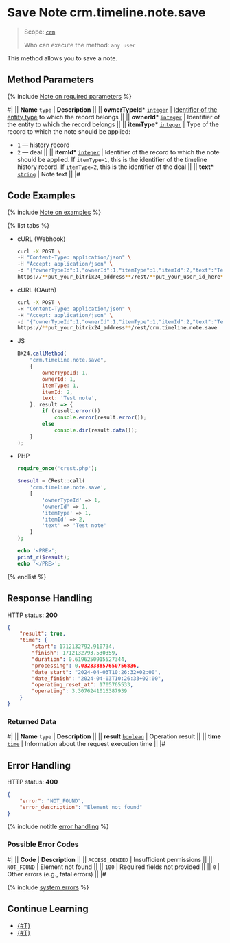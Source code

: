 # Save Note crm.timeline.note.save

> Scope: [`crm`](../../../scopes/permissions.md)
>
> Who can execute the method: `any user`

This method allows you to save a note.

## Method Parameters

{% include [Note on required parameters](../../../../_includes/required.md) %}

#|
|| **Name**
`type` | **Description** ||
|| **ownerTypeId***
[`integer`](../../../data-types.md) | [Identifier of the entity type](../../data-types.md) to which the record belongs ||
|| **ownerId***
[`integer`](../../../data-types.md) | Identifier of the entity to which the record belongs ||
|| **itemType***
[`integer`](../../../data-types.md) | Type of the record to which the note should be applied: 

- `1` — history record
- `2` — deal ||
|| **itemId***
[`integer`](../../../data-types.md) | Identifier of the record to which the note should be applied. If `itemType=1`, this is the identifier of the timeline history record. If `itemType=2`, this is the identifier of the deal ||
|| **text***
[`string`](../../../data-types.md) | Note text ||
|#

## Code Examples

{% include [Note on examples](../../../../_includes/examples.md) %}

{% list tabs %}

- cURL (Webhook)

    ```bash
    curl -X POST \
    -H "Content-Type: application/json" \
    -H "Accept: application/json" \
    -d '{"ownerTypeId":1,"ownerId":1,"itemType":1,"itemId":2,"text":"Test note"}' \
    https://**put_your_bitrix24_address**/rest/**put_your_user_id_here**/**put_your_webhook_here**/crm.timeline.note.save
    ```

- cURL (OAuth)

    ```bash
    curl -X POST \
    -H "Content-Type: application/json" \
    -H "Accept: application/json" \
    -d '{"ownerTypeId":1,"ownerId":1,"itemType":1,"itemId":2,"text":"Test note","auth":"**put_access_token_here**"}' \
    https://**put_your_bitrix24_address**/rest/crm.timeline.note.save
    ```

- JS

    ```js
    BX24.callMethod(
        "crm.timeline.note.save",
        {
            ownerTypeId: 1,
            ownerId: 1,
            itemType: 1,
            itemId: 2,
            text: 'Test note',
        }, result => {
            if (result.error())
                console.error(result.error());
            else
                console.dir(result.data());
        }
    );
    ```

- PHP

    ```php
    require_once('crest.php');

    $result = CRest::call(
        'crm.timeline.note.save',
        [
            'ownerTypeId' => 1,
            'ownerId' => 1,
            'itemType' => 1,
            'itemId' => 2,
            'text' => 'Test note'
        ]
    );

    echo '<PRE>';
    print_r($result);
    echo '</PRE>';
    ```

{% endlist %}

## Response Handling

HTTP status: **200**

```json
{
    "result": true,
    "time": {
        "start": 1712132792.910734,
        "finish": 1712132793.530359,
        "duration": 0.6196250915527344,
        "processing": 0.032338857650756836,
        "date_start": "2024-04-03T10:26:32+02:00",
        "date_finish": "2024-04-03T10:26:33+02:00",
        "operating_reset_at": 1705765533,
        "operating": 3.3076241016387939
    }
}
```

### Returned Data

#|
|| **Name**
`type` | **Description** ||
|| **result**
[`boolean`](../../../data-types.md) | Operation result ||
|| **time**
[`time`](../../../data-types.md) | Information about the request execution time ||
|#

## Error Handling

HTTP status: **400**

```json
{
    "error": "NOT_FOUND",
    "error_description": "Element not found"
}
```

{% include notitle [error handling](../../../../_includes/error-info.md) %}

### Possible Error Codes

#|
|| **Code** | **Description** ||
|| `ACCESS_DENIED` | Insufficient permissions ||
|| `NOT_FOUND` | Element not found ||
|| `100` | Required fields not provided ||
|| `0` | Other errors (e.g., fatal errors) ||
|#

{% include [system errors](../../../../_includes/system-errors.md) %}

## Continue Learning

- [{#T}](./crm-timeline-note-delete.md)
- [{#T}](./crm-timeline-note-get.md)